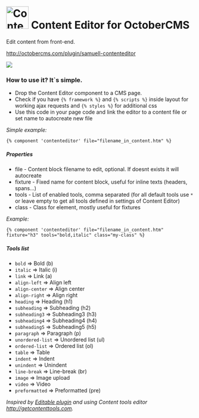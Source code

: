 # <img src="http://octobercms.com/storage/app/uploads/public/579/a5b/cc1/thumb_5108_64x64_0_0_auto.png" width="60px" valign="center" alt="Content Editor for OctoberCMS"> Content Editor for OctoberCMS

Edit content from front-end.

http://octobercms.com/plugin/samuell-contenteditor

<img src="http://octobercms.com/storage/app/uploads/public/572/dfc/ec4/572dfcec4d675487425233.png">

### How to use it? It`s simple.

* Drop the Content Editor component to a CMS page.
* Check if you have `{% framework %}` and `{% scripts %}` inside layout for working ajax requests and `{% styles %}` for additional css
* Use this code in your page code and link the editor to a content file or set name to autocreate new file

*Simple example:*
```
{% component 'contenteditor' file="filename_in_content.htm" %}
```

##### Properties

* file - Content block filename to edit, optional. If doesnt exists it will autocreate
* fixture - Fixed name for content block, useful for inline texts (headers, spans...)
* tools - List of enabled tools, comma separated (for all default tools use `*` or leave empty to get all tools defined in settings of Content Editor)
* class - Class for element, mostly useful for fixtures

*Example:*
```
{% component 'contenteditor' file="filename_in_content.htm" fixture="h3" tools="bold,italic" class="my-class" %}
```

##### Tools list

* `bold`           => Bold (b)
* `italic`         => Italic (i)
* `link`           => Link (a)
* `align-left`     => Align left
* `align-center`   => Align center
* `align-right`    => Align right
* `heading`        => Heading (h1)
* `subheading`     => Subheading (h2)
* `subheading3`    => Subheading3 (h3)
* `subheading4`    => Subheading4 (h4)
* `subheading5`    => Subheading5 (h5)
* `paragraph`      => Paragraph (p)
* `unordered-list` => Unordered list (ul)
* `ordered-list`   => Ordered list (ol)
* `table`          => Table
* `indent`         => Indent
* `unindent`       => Unindent
* `line-break`     => Line-break (br)
* `image`          => Image upload
* `video`          => Video
* `preformatted`   => Preformatted (pre)

*Inspired by [Editable plugin](http://octobercms.com/plugin/rainlab-editable) and using Content tools editor  http://getcontenttools.com.*
